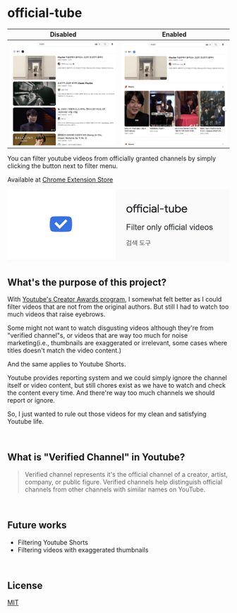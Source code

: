 # official-tube

|Disabled|Enabled|
|:-:|:-:|
|<img width="400" src="./images/disabled-snapshot.png" alt="disabled-snapshot" />|<img width="400" src="./images/enabled-snapshot.png" alt="enabled-snapshot" />|

You can filter youtube videos from officially granted channels by simply clicking the button next to filter menu.

Available at [Chrome Extension Store](https://chrome.google.com/webstore/detail/official-tube/jpcgmkbacpieccbkpkcdejiinbcgnnnf)

<a href="https://chrome.google.com/webstore/detail/official-tube/jpcgmkbacpieccbkpkcdejiinbcgnnnf">
<img width="600" src="./images/chrome-extension-market.png" alt="chrome-extension-market" />
</a>

<br/>   

## What's the purpose of this project?
With [Youtube's Creator Awards program](https://support.google.com/youtube/answer/7682560#zippy=%2Celigibility-criteria%2Credeem-a-youtube-creator-award%2Cshipping-and-delivery), I somewhat felt better as I could filter videos that are not from the original authors. But still I had to watch too much videos that raise eyebrows.

Some might not want to watch disgusting videos although they're from "verified channel"s, or videos that are way too much for noise marketing(i.e., thumbnails are exaggerated or irrelevant, some cases where titles doesn't match the video content.)

And the same applies to Youtube Shorts.

Youtube provides reporting system and we could simply ignore the channel itself or video content, but still chores exist as we have to watch and check the content every time. And there're way too much channels we should report or ignore.

So, I just wanted to rule out those videos for my clean and satisfying Youtube life.


<br/>   

## What is "Verified Channel" in Youtube?
> Verified channel represents it's the official channel of a creator, artist, company, or public figure. Verified channels help distinguish official channels from other channels with similar names on YouTube.

<br/>   

## Future works
- Filtering Youtube Shorts
- Filtering videos with exaggerated thumbnails

<br/>   

## License
[MIT](./LICENSE)